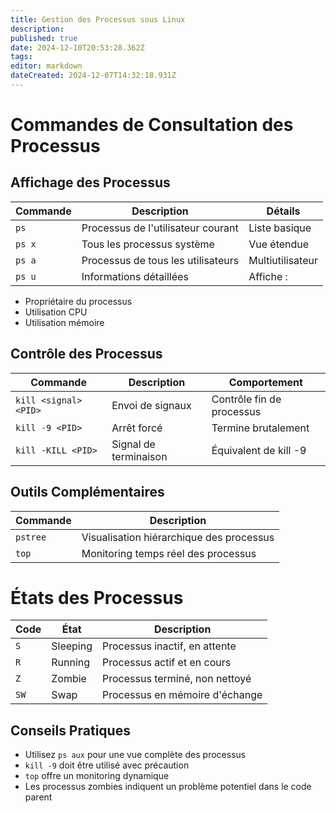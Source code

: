 ```yaml
---
title: Gestion des Processus sous Linux
description: 
published: true
date: 2024-12-10T20:53:28.362Z
tags: 
editor: markdown
dateCreated: 2024-12-07T14:32:18.931Z
---
```


# Commandes de Consultation des Processus

## Affichage des Processus

| Commande | Description                        | Détails          |
| -------- | ---------------------------------- | ---------------- |
| `ps`     | Processus de l'utilisateur courant | Liste basique    |
| `ps x`   | Tous les processus système         | Vue étendue      |
| `ps a`   | Processus de tous les utilisateurs | Multiutilisateur |
| `ps u`   | Informations détaillées            | Affiche :        |
- Propriétaire du processus
- Utilisation CPU
- Utilisation mémoire 

## Contrôle des Processus

| Commande | Description | Comportement |
|----------|-------------|--------------|
| `kill <signal> <PID>` | Envoi de signaux | Contrôle fin de processus |
| `kill -9 <PID>` | Arrêt forcé | Termine brutalement |
| `kill -KILL <PID>` | Signal de terminaison | Équivalent de kill -9 |

## Outils Complémentaires

| Commande | Description |
|----------|-------------|
| `pstree` | Visualisation hiérarchique des processus |
| `top` | Monitoring temps réel des processus |

# États des Processus

| Code | État | Description |
|------|------|-------------|
| `S` | Sleeping | Processus inactif, en attente |
| `R` | Running | Processus actif et en cours |
| `Z` | Zombie | Processus terminé, non nettoyé |
| `SW` | Swap | Processus en mémoire d'échange |

## Conseils Pratiques

- Utilisez `ps aux` pour une vue complète des processus
- `kill -9` doit être utilisé avec précaution
- `top` offre un monitoring dynamique
- Les processus zombies indiquent un problème potentiel dans le code parent